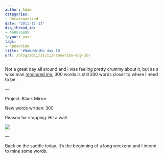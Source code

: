 ```yaml
---
author: Adam
categories:
- Uncategorized
date: "2011-11-11"
dsq_thread_id:
- 468876095
layout: post
tags:
- nanowrimo
title: '#NaNoWriMo day 10'
url: /blog/2011/11/11/nanowrimo-day-10/
---
```

Not a great day all around and I was feeling pretty crummy about it, but as a wise man [reminded me](1), 300 words is still 300 words closer to where I need to be.

&#8212;

Project: Black Mirror

New words written: 300

Reason for stopping: Hit a wall

![](2)

&#8212;

Back on the saddle today. It&#8217;s the beginning of a long weekend and I intend to mine some words.

 [1]: http://twitter.com/NateCrowder/status/134859976677130241
 [2]: http://picometer.writertopia.com/words=15620&target=50000
